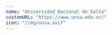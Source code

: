 ```yaml
---
name: "Universidad Nacional de Salta"
customURL: "https://www.unsa.edu.ar/"
icon: "/img/unsa.avif"
---
```

